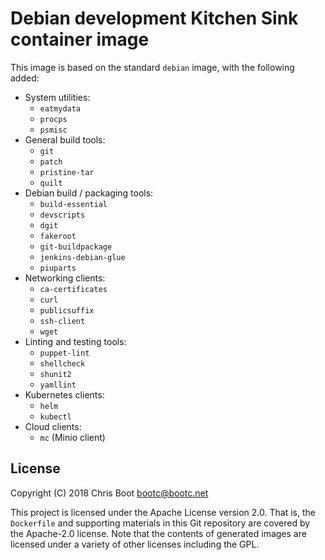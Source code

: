 # Debian development Kitchen Sink container image

This image is based on the standard `debian` image, with the following added:

- System utilities:
  - `eatmydata`
  - `procps`
  - `psmisc`
- General build tools:
  - `git`
  - `patch`
  - `pristine-tar`
  - `quilt`
- Debian build / packaging tools:
  - `build-essential`
  - `devscripts`
  - `dgit`
  - `fakeroot`
  - `git-buildpackage`
  - `jenkins-debian-glue`
  - `piuparts`
- Networking clients:
  - `ca-certificates`
  - `curl`
  - `publicsuffix`
  - `ssh-client`
  - `wget`
- Linting and testing tools:
  - `puppet-lint`
  - `shellcheck`
  - `shunit2`
  - `yamllint`
- Kubernetes clients:
  - `helm`
  - `kubectl`
- Cloud clients:
  - `mc` (Minio client)

## License

Copyright (C) 2018  Chris Boot <bootc@bootc.net>

This project is licensed under the Apache License version 2.0. That is, the
`Dockerfile` and supporting materials in this Git repository are covered by the
Apache-2.0 license. Note that the contents of generated images are licensed
under a variety of other licenses including the GPL.
